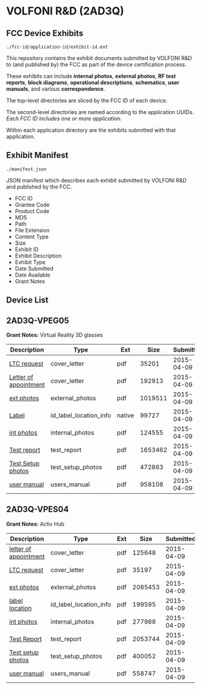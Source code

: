 # VOLFONI R&D (2AD3Q)
## FCC Device Exhibits

```
./fcc-id/application-id/exhibit-id.ext
```

This repository contains the exhibit documents submitted by VOLFONI R&D to (and published by) the FCC as part of the device certification process.

These exhibits can include **internal photos**, **external photos**, **RF test reports**, **block diagrams**, **operational descriptions**, **schematics**, **user manuals**, and various **correspondence**.

The top-level directories are sliced by the FCC ID of each device.

The second-level directories are named according to the application UUIDs. *Each FCC ID includes one or more application.*

Within each application directory are the exhibits submitted with that application. 

## Exhibit Manifest

```
./manifest.json
```

JSON manifest which describes each exhibit submitted by VOLFONI R&D and published by the FCC.

- FCC ID
- Grantee Code
- Product Code
- MD5
- Path
- File Extension
- Content Type
- Size
- Exhibit ID
- Exhibit Description
- Exhibit Type
- Date Submitted
- Date Available
- Grant Notes

## Device List
## 2AD3Q-VPEG05
**Grant Notes:** Virtual Reality 3D glasses

| Description | Type | Ext | Size | Submitted | Available |
| ----------- | ---- | --- | ---- | --------- | --------- |
| [LTC request](2AD3Q-VPEG05/7dd45fe77e203256af4899cf35d51495/2579149.pdf) | cover_letter | pdf | 35201 | 2015-04-09 | 2015-04-09 |
| [Letter of appointment](2AD3Q-VPEG05/7dd45fe77e203256af4899cf35d51495/2579148.pdf) | cover_letter | pdf | 192913 | 2015-04-09 | 2015-04-09 |
| [ext photos](2AD3Q-VPEG05/7dd45fe77e203256af4899cf35d51495/2579151.pdf) | external_photos | pdf | 1019511 | 2015-04-09 | 2015-04-09 |
| [Label](2AD3Q-VPEG05/7dd45fe77e203256af4899cf35d51495/2579155.native) | id_label_location_info | native | 99727 | 2015-04-09 | 2015-04-09 |
| [int photos](2AD3Q-VPEG05/7dd45fe77e203256af4899cf35d51495/2579152.pdf) | internal_photos | pdf | 124555 | 2015-04-09 | 2015-04-09 |
| [Test report](2AD3Q-VPEG05/7dd45fe77e203256af4899cf35d51495/2579154.pdf) | test_report | pdf | 1653462 | 2015-04-09 | 2015-04-09 |
| [Test Setup photos](2AD3Q-VPEG05/7dd45fe77e203256af4899cf35d51495/2579153.pdf) | test_setup_photos | pdf | 472863 | 2015-04-09 | 2015-04-09 |
| [user manual](2AD3Q-VPEG05/7dd45fe77e203256af4899cf35d51495/2579150.pdf) | users_manual | pdf | 958108 | 2015-04-09 | 2015-04-09 |
## 2AD3Q-VPES04
**Grant Notes:** Activ Hub

| Description | Type | Ext | Size | Submitted | Available |
| ----------- | ---- | --- | ---- | --------- | --------- |
| [letter of appointment](2AD3Q-VPES04/29cf04d075ded7587232d151bf13eec5/2579161.pdf) | cover_letter | pdf | 125648 | 2015-04-09 | 2015-04-09 |
| [LTC request](2AD3Q-VPES04/29cf04d075ded7587232d151bf13eec5/2579162.pdf) | cover_letter | pdf | 35197 | 2015-04-09 | 2015-04-09 |
| [ext photos](2AD3Q-VPES04/29cf04d075ded7587232d151bf13eec5/2579164.pdf) | external_photos | pdf | 2085453 | 2015-04-09 | 2015-04-09 |
| [label location](2AD3Q-VPES04/29cf04d075ded7587232d151bf13eec5/2579168.pdf) | id_label_location_info | pdf | 199595 | 2015-04-09 | 2015-04-09 |
| [int photos](2AD3Q-VPES04/29cf04d075ded7587232d151bf13eec5/2579165.pdf) | internal_photos | pdf | 277988 | 2015-04-09 | 2015-04-09 |
| [Test Report](2AD3Q-VPES04/29cf04d075ded7587232d151bf13eec5/2579167.pdf) | test_report | pdf | 2053744 | 2015-04-09 | 2015-04-09 |
| [Test setup photos](2AD3Q-VPES04/29cf04d075ded7587232d151bf13eec5/2579166.pdf) | test_setup_photos | pdf | 400052 | 2015-04-09 | 2015-04-09 |
| [user manual](2AD3Q-VPES04/29cf04d075ded7587232d151bf13eec5/2579163.pdf) | users_manual | pdf | 558747 | 2015-04-09 | 2015-04-09 |
